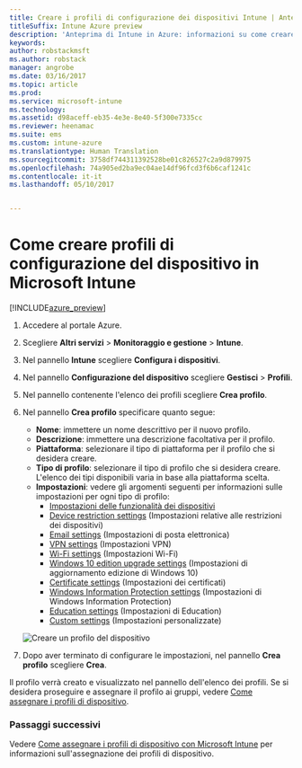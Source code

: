 ```yaml
---
title: Creare i profili di configurazione dei dispositivi Intune | Anteprima di Intune in Azure
titleSuffix: Intune Azure preview
description: 'Anteprima di Intune in Azure: informazioni su come creare i profili di configurazione dei dispositivi Intune.'
keywords: 
author: robstackmsft
ms.author: robstack
manager: angrobe
ms.date: 03/16/2017
ms.topic: article
ms.prod: 
ms.service: microsoft-intune
ms.technology: 
ms.assetid: d98aceff-eb35-4e3e-8e40-5f300e7335cc
ms.reviewer: heenamac
ms.suite: ems
ms.custom: intune-azure
ms.translationtype: Human Translation
ms.sourcegitcommit: 3758df744311392528be01c826527c2a9d879975
ms.openlocfilehash: 74a905ed2ba9ec04ae14df96fcd3f6b6caf1241c
ms.contentlocale: it-it
ms.lasthandoff: 05/10/2017


---
```


# <a name="how-to-create-device-configuration-profiles-in-microsoft-intune"></a>Come creare profili di configurazione del dispositivo in Microsoft Intune

[!INCLUDE[azure_preview](../includes/azure_preview.md)]


1. Accedere al portale Azure.
2. Scegliere **Altri servizi** > **Monitoraggio e gestione** > **Intune**.
3. Nel pannello **Intune** scegliere **Configura i dispositivi**.
2. Nel pannello **Configurazione del dispositivo** scegliere **Gestisci** > **Profili**.
2. Nel pannello contenente l'elenco dei profili scegliere **Crea profilo**.
3. Nel pannello **Crea profilo** specificare quanto segue:
    - **Nome**: immettere un nome descrittivo per il nuovo profilo.
    - **Descrizione**: immettere una descrizione facoltativa per il profilo.
    - **Piattaforma**: selezionare il tipo di piattaforma per il profilo che si desidera creare.
    - **Tipo di profilo**: selezionare il tipo di profilo che si desidera creare. L'elenco dei tipi disponibili varia in base alla piattaforma scelta.
    - **Impostazioni**: vedere gli argomenti seguenti per informazioni sulle impostazioni per ogni tipo di profilo:
        -  [Impostazioni delle funzionalità dei dispositivi](how-to-configure-device-features.md)
        -  [Device restriction settings](how-to-configure-device-restrictions.md) (Impostazioni relative alle restrizioni dei dispositivi)
        -  [Email settings](how-to-configure-email-settings.md) (Impostazioni di posta elettronica)
        -  [VPN settings](how-to-configure-vpn-settings.md) (Impostazioni VPN)
        -  [Wi-Fi settings](how-to-configure-wi-fi-settings.md) (Impostazioni Wi-Fi)
        -  [Windows 10 edition upgrade settings](how-to-configure-windows-10-edition-upgrade.md) (Impostazioni di aggiornamento edizione di Windows 10)
        -  [Certificate settings](how-to-configure-certificates.md) (Impostazioni dei certificati)
        -  [Windows Information Protection settings](how-to-configure-windows-information-protection.md) (Impostazioni di Windows Information Protection)
        -  [Education settings](how-to-configure-education-settings.md) (Impostazioni di Education)
        -  [Custom settings](how-to-configure-custom-settings.md) (Impostazioni personalizzate)

    ![Creare un profilo del dispositivo](./media/create-device-profile.png)
4. Dopo aver terminato di configurare le impostazioni, nel pannello **Crea profilo** scegliere **Crea**.

Il profilo verrà creato e visualizzato nel pannello dell'elenco dei profili.
Se si desidera proseguire e assegnare il profilo ai gruppi, vedere [Come assegnare i profili di dispositivo](how-to-assign-device-profiles.md).


### <a name="next-steps"></a>Passaggi successivi
Vedere [Come assegnare i profili di dispositivo con Microsoft Intune](how-to-assign-device-profiles.md) per informazioni sull'assegnazione dei profili di dispositivo.

